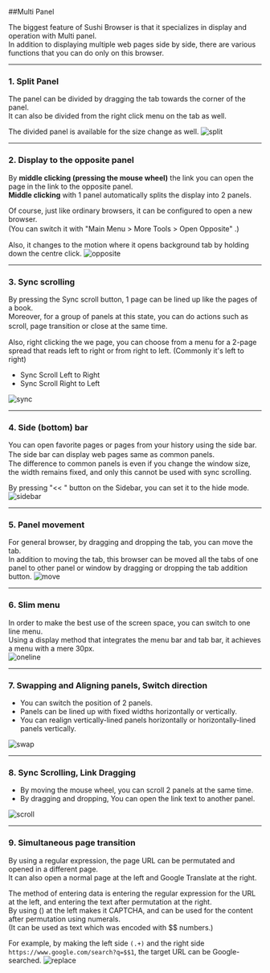 ##Multi Panel

The biggest feature of Sushi Browser is that it specializes in display and operation with Multi panel.  
In addition to displaying multiple web pages side by side, there are various functions that you can do only on this browser.

*********

### 1. Split Panel
The panel can be divided by dragging the tab towards the corner of the panel.  
It can also be divided from the right click menu on the tab as well.

The divided panel is available for the size change as well.
![split](img/multi-panel-split.gif)

*********

### 2. Display to the opposite panel  
By **middle clicking (pressing the mouse wheel)** the link you can open the page in the link to the opposite panel.   
**Middle clicking** with 1 panel automatically splits the display into 2 panels.   

Of course, just like ordinary browsers, it can be configured to open a new browser.  
(You can switch it with "Main Menu > More Tools > Open Opposite" .)　

Also, it changes to the motion where it opens background tab by holding down the centre click.
![opposite](img/multi-panel-opposite.gif)

*********

### 3. Sync scrolling
By pressing the Sync scroll button, 1 page can be lined up like the pages of a book.  
Moreover, for a group of panels at this state, you can do actions such as scroll, page transition or close at the same time. 　
 
Also, right clicking the we page, you can choose from a menu for a 2-page spread that reads left to right or from right to left. (Commonly it's left to right) 

 - Sync Scroll Left to Right
 - Sync Scroll Right to Left
 
![sync](img/multi-panel-sync.gif)

*********

### 4. Side (bottom) bar
You can open favorite pages or pages from your history using the side bar.  
The side bar can display web pages same as common panels. 　　  
The difference to common panels is even if you change the window size, the width remains fixed, and only this cannot be used with sync scrolling. 

By pressing "<< " button on the Sidebar, you can set it to the hide mode.
![sidebar](img/multi-panel-sidebar.gif)

*********

### 5. Panel movement
For general browser, by dragging and dropping the tab, you can move the tab.  
In addition to moving the tab, this browser can be moved all the tabs of one panel to other panel or window by dragging or dropping the tab addition button.
![move](img/multi-panel-move.gif)

*********

### 6. Slim menu
In order to make the best use of the screen space, you can switch to one line menu.    
Using a display method that integrates the menu bar and tab bar, it achieves a menu with a mere 30px.   
![oneline](img/multi-panel-oneline.png)

*********

### 7. Swapping and Aligning panels, Switch direction
 - You can switch the position of 2 panels.  
 - Panels can be lined up with fixed widths horizontally or vertically. 
 - You can realign vertically-lined panels horizontally or horizontally-lined panels vertically. 
 
![swap](img/multi-panel-swap.gif)

*********

### 8. Sync Scrolling, Link Dragging
 - By moving the mouse wheel, you can scroll 2 panels at the same time.
 - By dragging and dropping, You can open the link text to another panel.
 
![scroll](img/multi-panel-scroll.gif)

*********

### 9. Simultaneous page transition 
By using a regular expression, the page URL can be permutated and opened in a different page.  
It can also open a normal page at the left and Google Translate at the right.   

The method of entering data is entering the regular expression for the URL at the left, and entering the text after permutation at the right.   
By using () at the left makes it CAPTCHA, and can be used for the content after permutation using numerals.   
(It can be used as text which was encoded with $$ numbers.)   

For example, by making the left side `(.+)` and the right side `https://www.google.com/search?q=$$1`, the target URL can be Google-searched. 
![replace](img/multi-panel-sync-replace.gif)
